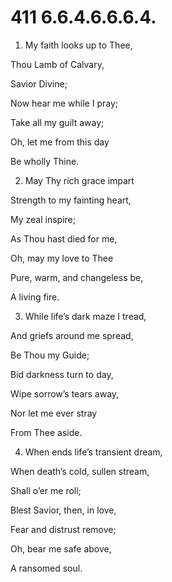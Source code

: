 # 411 6.6.4.6.6.6.4.

1.  My faith looks up to Thee,

Thou Lamb of Calvary,

Savior Divine;

Now hear me while I pray;

Take all my guilt away;

Oh, let me from this day

Be wholly Thine.

2.  May Thy rich grace impart

Strength to my fainting heart,

My zeal inspire;

As Thou hast died for me,

Oh, may my love to Thee

Pure, warm, and changeless be,

A living fire.

3.  While life’s dark maze I tread,

And griefs around me spread,

Be Thou my Guide;

Bid darkness turn to day,

Wipe sorrow’s tears away,

Nor let me ever stray

From Thee aside.

4.  When ends life’s transient dream,

When death’s cold, sullen stream,

Shall o’er me roll;

Blest Savior, then, in love,

Fear and distrust remove;

Oh, bear me safe above,

A ransomed soul.

